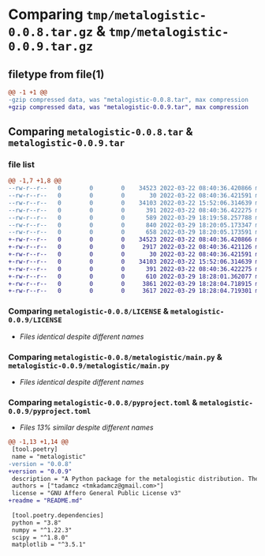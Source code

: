 # Comparing `tmp/metalogistic-0.0.8.tar.gz` & `tmp/metalogistic-0.0.9.tar.gz`

## filetype from file(1)

```diff
@@ -1 +1 @@
-gzip compressed data, was "metalogistic-0.0.8.tar", max compression
+gzip compressed data, was "metalogistic-0.0.9.tar", max compression
```

## Comparing `metalogistic-0.0.8.tar` & `metalogistic-0.0.9.tar`

### file list

```diff
@@ -1,7 +1,8 @@
--rw-r--r--   0        0        0    34523 2022-03-22 08:40:36.420866 metalogistic-0.0.8/LICENSE
--rw-r--r--   0        0        0       30 2022-03-22 08:40:36.421591 metalogistic-0.0.8/metalogistic/__init__.py
--rw-r--r--   0        0        0    34103 2022-03-22 15:52:06.314639 metalogistic-0.0.8/metalogistic/main.py
--rw-r--r--   0        0        0      391 2022-03-22 08:40:36.422275 metalogistic-0.0.8/metalogistic/support.py
--rw-r--r--   0        0        0      589 2022-03-29 18:19:58.257788 metalogistic-0.0.8/pyproject.toml
--rw-r--r--   0        0        0      840 2022-03-29 18:20:05.173347 metalogistic-0.0.8/setup.py
--rw-r--r--   0        0        0      658 2022-03-29 18:20:05.173591 metalogistic-0.0.8/PKG-INFO
+-rw-r--r--   0        0        0    34523 2022-03-22 08:40:36.420866 metalogistic-0.0.9/LICENSE
+-rw-r--r--   0        0        0     2917 2022-03-22 08:40:36.421126 metalogistic-0.0.9/README.md
+-rw-r--r--   0        0        0       30 2022-03-22 08:40:36.421591 metalogistic-0.0.9/metalogistic/__init__.py
+-rw-r--r--   0        0        0    34103 2022-03-22 15:52:06.314639 metalogistic-0.0.9/metalogistic/main.py
+-rw-r--r--   0        0        0      391 2022-03-22 08:40:36.422275 metalogistic-0.0.9/metalogistic/support.py
+-rw-r--r--   0        0        0      610 2022-03-29 18:28:01.362077 metalogistic-0.0.9/pyproject.toml
+-rw-r--r--   0        0        0     3861 2022-03-29 18:28:04.718915 metalogistic-0.0.9/setup.py
+-rw-r--r--   0        0        0     3617 2022-03-29 18:28:04.719301 metalogistic-0.0.9/PKG-INFO
```

### Comparing `metalogistic-0.0.8/LICENSE` & `metalogistic-0.0.9/LICENSE`

 * *Files identical despite different names*

### Comparing `metalogistic-0.0.8/metalogistic/main.py` & `metalogistic-0.0.9/metalogistic/main.py`

 * *Files identical despite different names*

### Comparing `metalogistic-0.0.8/pyproject.toml` & `metalogistic-0.0.9/pyproject.toml`

 * *Files 13% similar despite different names*

```diff
@@ -1,13 +1,14 @@
 [tool.poetry]
 name = "metalogistic"
-version = "0.0.8"
+version = "0.0.9"
 description = "A Python package for the metalogistic distribution. The metalogistic or metalog distribution is a highly flexible probability distribution that can be used to model data without traditional parameters."
 authors = ["tadamcz <tmkadamcz@gmail.com>"]
 license = "GNU Affero General Public License v3"
+readme = "README.md"
 
 [tool.poetry.dependencies]
 python = "3.8"
 numpy = "^1.22.3"
 scipy = "^1.8.0"
 matplotlib = "^3.5.1"
```

